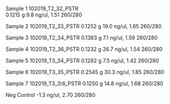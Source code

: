 Sample 1
	102019_T2_32_PSTR	  
	 0.1215 g
	  9.8 ng/ul, 
	   1.51 260/280
	  
Sample 2
	102019_T2_33_PSTR
	   0.1252 g
	   19.0 ng/ul, 
	   1.65 260/280
	  
Sample 3
	102019_T2_34_PSTR
	   0.1383 g
	  7.1 ng/ul, 
	  1.59 260/280
	 
Sample 4
	102019_T2_36_PSTR
	   0.1232 g
	  26.7 ng/ul, 
	  1.54 260/280
	 
Sample 5
	102019_T3_34_PSTR
	   0.1282 g
	  7.5 ng/ul, 
	  1.42 260/280
	 
Sample 6
	102019_T3_35_PSTR
	   0.2545 g
	  30.3 ng/ul, 
	  1.85 260/280
	  
Sample 7
	102019_T3_3\6_PSTR
	0.1250 g
	14.8 ng/ul, 
	1.68 260/280
	 
	  
Neg Control 
	-1.3  ng/ul,
	2.70 260/280
